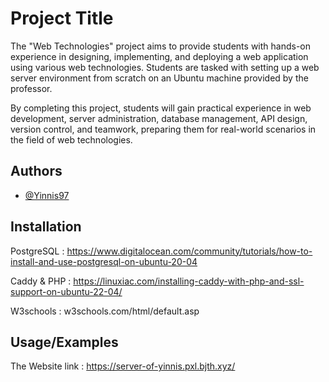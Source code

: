 # Project Title

The "Web Technologies" project aims to provide students with hands-on experience in designing, implementing, and deploying a web application using various web technologies. Students are tasked with setting up a web server environment from scratch on an Ubuntu machine provided by the professor.

By completing this project, students will gain practical experience in web development, server administration, database management, API design, version control, and teamwork, preparing them for real-world scenarios in the field of web technologies.



## Authors

- [@Yinnis97](https://www.github.com/Yinnis97)


## Installation

PostgreSQL : https://www.digitalocean.com/community/tutorials/how-to-install-and-use-postgresql-on-ubuntu-20-04

Caddy & PHP : https://linuxiac.com/installing-caddy-with-php-and-ssl-support-on-ubuntu-22-04/

W3schools : w3schools.com/html/default.asp

## Usage/Examples

The Website link : https://server-of-yinnis.pxl.bjth.xyz/
